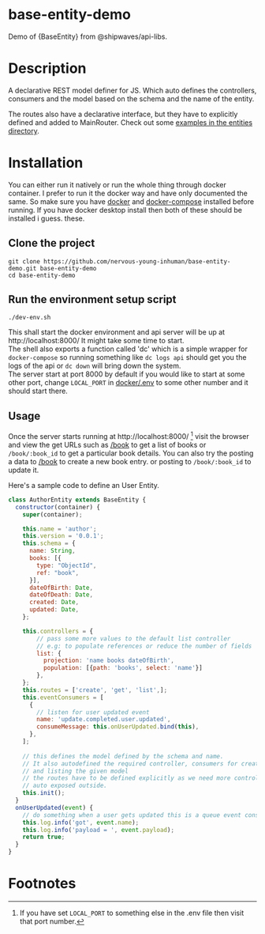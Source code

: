# base-entity-demo
Demo of {BaseEntity} from @shipwaves/api-libs.

# Description
A declarative REST model definer for JS. Which auto defines the 
controllers, consumers and the model based on the schema and
the name of the entity. 

The routes also have a declarative interface, but they have to explicitly defined and added to MainRouter.
Check out some [examples in the entities directory](https://github.com/nervous-young-inhuman/base-entity-demo/blob/main/src/entities/).

# Installation
You can either run it natively or run the whole thing through docker container.
I prefer to run it the docker way and have only documented the same.
So make sure you have [docker](https://docs.docker.com/engine/install/) and [docker-compose](https://docs.docker.com/compose/install/) installed before running. If you have docker desktop install then both of these should be installed i guess.
these.

## Clone the project
```shell
git clone https://github.com/nervous-young-inhuman/base-entity-demo.git base-entity-demo
cd base-entity-demo
```

## Run the environment setup script
```shell
./dev-env.sh
```
This shall start the docker environment and api server will be up at http://localhost:8000/
It might take some time to start.  
The shell also exports a function called 'dc' which is a simple wrapper for `docker-compose`
so running something like `dc logs api` should get you the logs of the api or `dc down` will
bring down the system.   
The server start at port 8000 by default if you would like to start at some other port,
change `LOCAL_PORT` in [docker/.env](https://github.com/nervous-young-inhuman/base-entity-demo/blob/main/docker/.env)
to some other number and it should start there.

## Usage
Once the server starts running at http://localhost:8000/ [^1]
visit the browser and view the get URLs such as [/book](http://localhost:8000/book)
to get a list of books or `/book/:book_id` to get a particular book details.
You can also try the posting a data to [/book](http://localhost:8000/book) to create a new book entry.
or posting to `/book/:book_id` to update it.

Here's a sample code to define an User Entity.
```javascript
class AuthorEntity extends BaseEntity {
  constructor(container) {
    super(container);

    this.name = 'author';
    this.version = '0.0.1';
    this.schema = {
      name: String,
      books: [{
        type: "ObjectId",
        ref: "book",
      }],
      dateOfBirth: Date,
      dateOfDeath: Date,
      created: Date,
      updated: Date,
    };

    this.controllers = {
        // pass some more values to the default list controller
        // e.g: to populate references or reduce the number of fields
        list: {
          projection: 'name books dateOfBirth',
          population: [{path: 'books', select: 'name'}]
        },
    };
    this.routes = ['create', 'get', 'list',];
    this.eventConsumers = [
      {
        // listen for user updated event
        name: 'update.completed.user.updated',
        consumeMessage: this.onUserUpdated.bind(this),
      },
    ];
    
    // this defines the model defined by the schema and name.
    // It also autodefined the required controller, consumers for creating, updating
    // and listing the given model
    // the routes have to be defined explicitly as we need more control over what gets
    // auto exposed outside.
    this.init();
  }
  onUserUpdated(event) {
    // do something when a user gets updated this is a queue event consumer,
    this.log.info('got', event.name);
    this.log.info('payload = ', event.payload);
    return true;
  }
}
```


# Footnotes
[^1]: If you have set `LOCAL_PORT` to something else in the .env file then visit that port number.

